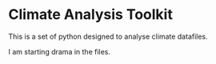 # Climate Analysis Toolkit
This is a set of python designed to analyse climate datafiles. 

I am starting drama in the files.

